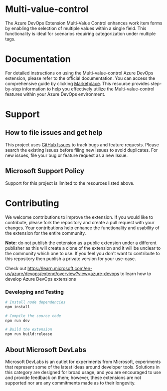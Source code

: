 # Multi-value-control

The Azure DevOps Extension Multi-Value Control enhances work item forms by enabling the selection of multiple values within a single field. This functionality is ideal for scenarios requiring categorization under multiple tags.

# Documentation

For detailed instructions on using the Multi-value-control Azure DevOps extension, please refer to the official documentation. You can access the comprehensive guide by clicking [Marketplace](https://marketplace.visualstudio.com/items?itemName=ms-devlabs.vsts-extensions-multivalue-control). This resource provides step-by-step information to help you effectively utilize the Multi-value-control features within your Azure DevOps environment.

# Support

## How to file issues and get help

This project uses [GitHub Issues](https://github.com/Microsoft/vsts-extension-multivalue-control/issues) to track bugs and feature requests. Please search the existing issues before filing new issues to avoid duplicates. For new issues, file your bug or feature request as a new Issue.

## Microsoft Support Policy

Support for this project is limited to the resources listed above.

# Contributing

We welcome contributions to improve the extension. If you would like to contribute, please fork the repository and create a pull request with your changes. Your
contributions help enhance the functionality and usability of the extension for the entire community.

**Note:** do not publish the extension as a public extension under a different publisher as this will create a clone of the extension and it will be unclear to the
community which one to use. If you feel you don't want to contribute to this repository then publish a private version for your use-case.

Check out https://learn.microsoft.com/en-us/azure/devops/extend/overview?view=azure-devops to learn how to develop Azure DevOps extensions

### Developing and Testing

```bash
# Install node dependencies
npm install

# Compile the source code
npm run dev

# Build the extension
npm run build:release
```

## About Microsoft DevLabs

Microsoft DevLabs is an outlet for experiments from Microsoft, experiments that represent some of the latest ideas around developer tools. Solutions in this
category are designed for broad usage, and you are encouraged to use and provide feedback on them; however, these extensions are not supported nor are any
commitments made as to their longevity.
